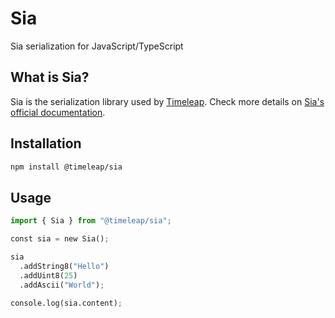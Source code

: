 # Sia

Sia serialization for JavaScript/TypeScript

## What is Sia?

Sia is the serialization library used by [Timeleap](https://github.com/TimeleapLabs/timeleap). Check more details on [Sia's official documentation](https://timeleap.swiss/docs/products/sia).

## Installation

```bash
npm install @timeleap/sia
```

## Usage

```python
import { Sia } from "@timeleap/sia";

const sia = new Sia();

sia
  .addString8("Hello")
  .addUint8(25)
  .addAscii("World");

console.log(sia.content);
```
